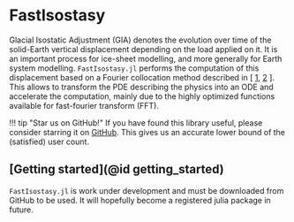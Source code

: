 # FastIsostasy

Glacial Isostatic Adjustment (GIA) denotes the evolution over time of the solid-Earth vertical displacement depending on the load applied on it. It is an important process for ice-sheet modelling, and more generally for Earth system modelling. `FastIsostasy.jl` performs the computation of this displacement based on a Fourier collocation method described in [ [1](https://agupubs.onlinelibrary.wiley.com/doi/abs/10.1029/JC090iC01p01100?casa_token=OEMWq5llrv4AAAAA:ok6M08OGPEbkORk44DO2apRXUPo7GkQrl2iwclQXXs6laMyI644GI7_XoluKjKSxWiJLAP5r91uQLeI), [2](https://www.cambridge.org/core/journals/annals-of-glaciology/article/fast-computation-of-a-viscoelastic-deformable-earth-model-for-icesheet-simulations/C878DBDD01271F6EB7874C9C4125196C) ]. This allows to transform the PDE describing the physics into an ODE and accelerate the computation, mainly due to the highly optimized functions available for fast-fourier transform (FFT).
<!-- 
Compared to [1, 2], FastIsostasy.jl does not assume constant fields for parameters of the solid Earth. It thus offers an open-source and performant generalization of the original articles. -->


!!! tip "Star us on GitHub!"
    If you have found this library useful, please consider starring it on [GitHub](https://github.com/JanJereczek/FastIsostasy.jl).
    This gives us an accurate lower bound of the (satisfied) user count.

## [Getting started](@id getting_started)

`FastIsostasy.jl` is work under development and must be downloaded from GitHub to be used. It will hopefully become a registered julia package in future.
<!-- 
## A three-layer model

Let x, y be the coordinates spanning the projection of the Earth surface and z the depth coordinate. The present model assumes three layers over the z-dimension:
- The elastic lithosphere.
- A channel representing the upper mantle, usually displaying strong variance of viscosity over x and y.
- A half-space representing the rest of the mantle, usually with small variance of viscosity over x and y.
The two-layer model is a special case of this and can be obtained by setting the channel parameters to be the same as the ones of the half space.

![Schematic representation of the three-layer model](assets/sketch_3layer_model.png) -->
